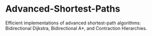 # Advanced-Shortest-Paths
Efficient implementations of advanced shortest-path algorithms: Bidirectional Dijkstra, Bidirectional A*, and Contraction Hierarchies.
